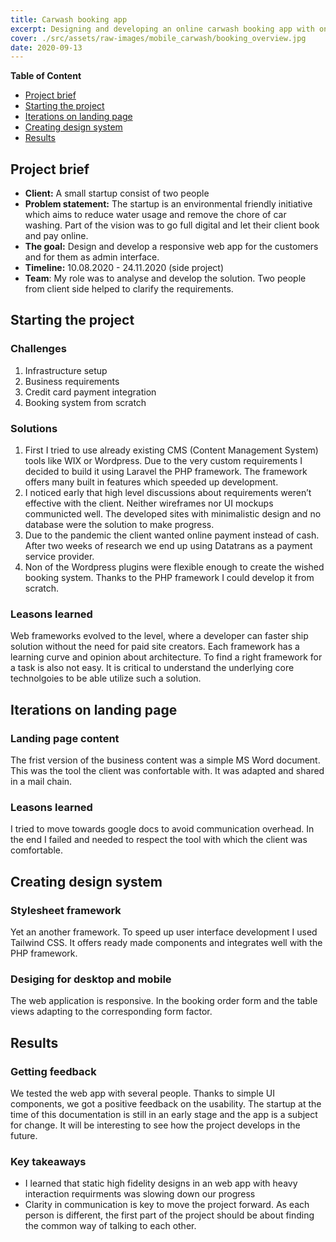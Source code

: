```yaml
---
title: Carwash booking app
excerpt: Designing and developing an online carwash booking app with onine payments.
cover: ./src/assets/raw-images/mobile_carwash/booking_overview.jpg
date: 2020-09-13
---
```


**Table of Content**

- [Project brief](#defining-the-brief)
- [Starting the project](#starting-the-project)
- [Iterations on landing page](#iterations-on-landing-page)
- [Creating design system](#creating-design-system)
- [Results](#results)

## Project brief

- **Client:** A small startup consist of two people
- **Problem statement:** The startup is an environmental friendly initiative which aims to reduce water usage and remove the chore of car washing. Part of the vision was to go full digital and let their client book and pay online.
- **The goal:** Design and develop a responsive web app for the customers and for them as admin interface.
- **Timeline:** 10.08.2020 - 24.11.2020 (side project)
- **Team**: My role was to analyse and develop the solution. Two people from client side helped to clarify the requirements.

## Starting the project

### Challenges

1. Infrastructure setup
2. Business requirements
3. Credit card payment integration
4. Booking system from scratch

### Solutions

1. First I tried to use already existing CMS (Content Management System) tools like WIX or Wordpress. Due to the very custom requirements I decided to build it using Laravel the PHP framework. The framework offers many built in features which speeded up development.
2. I noticed early that high level discussions about requirements weren’t effective with the client. Neither wireframes nor UI mockups communicted well. The developed sites with minimalistic design and no database were the solution to make progress.
3. Due to the pandemic the client wanted online payment instead of cash. After two weeks of research we end up using Datatrans as a payment service provider.
4. Non of the Wordpress plugins were flexible enough to create the wished booking system. Thanks to the PHP framework I could develop it from scratch.

### Leasons learned

Web frameworks evolved to the level, where a developer can faster ship solution without the need for paid site creators. Each framework has a learning curve and opinion about architecture. To find a right framework for a task is also not easy. It is critical to understand the underlying core technolgoies to be able utilize such a solution.

## Iterations on landing page

### Landing page content

The frist version of the business content was a simple MS Word document. This was the tool the client was confortable with. It was adapted and shared in a mail chain.

### Leasons learned

I tried to move towards google docs to avoid communication overhead. In the end I failed and needed to respect the tool with which the client was comfortable.

## Creating design system

### Stylesheet framework

Yet an another framework. To speed up user interface development I used Tailwind CSS. It offers ready made components and integrates well with the PHP framework.

### Desiging for desktop and mobile

The web application is responsive. In the booking order form and the table views adapting to the corresponding form factor.

## Results

### Getting feedback

We tested the web app with several people. Thanks to simple UI components, we got a positive feedback on the usability. The startup at the time of this documentation is still in an early stage and the app is a subject for change. It will be interesting to see how the project develops in the future.

### Key takeaways

- I learned that static high fidelity designs in an web app with heavy interaction requirments was slowing down our progress
- Clarity in communication is key to move the project forward. As each person is different, the first part of the project should be about finding the common way of talking to each other.
